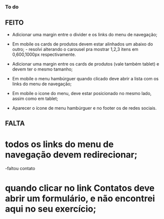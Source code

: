 ### To do

## FEITO
- Adicionar uma margin entre o divider e os links do menu de navegação;

- Em mobile os cards de produtos devem estar alinhados um abaixo do outro; - resolvi alterando o carousel pra mostrar 1,2,3 itens em 0,600,1000px respectivamente.

- Adicionar uma margin entre os cards de produtos (vale também tablet) e devem ter o mesmo tamanho;

- Em mobile o menu hambúrguer quando clicado deve abrir a lista com os links do menu de navegação;

- Em mobile o icone do menu, deve estar posicionado no mesmo lado, assim como em tablet;

- Aparecer o ícone de menu hambúrguer e no footer os de redes sociais.


## FALTA
# todos os links do menu de navegação devem redirecionar;
-faltou contato
# quando clicar no link Contatos deve abrir um formulário, e não encontrei aqui no seu exercício;


